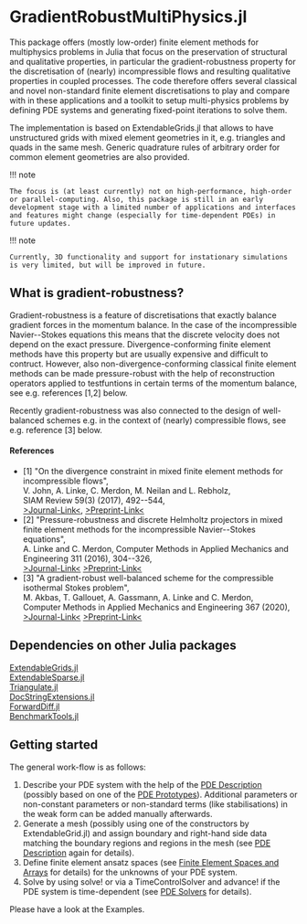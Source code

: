 # GradientRobustMultiPhysics.jl

This package offers (mostly low-order) finite element methods for multiphysics problems in Julia that focus on the preservation of structural and qualitative properties, in particular the gradient-robustness property for the discretisation of (nearly) incompressible flows and resulting qualitative properties in coupled processes. The code therefore offers several classical and novel non-standard finite element discretisations to play and compare with in these applications and a toolkit to setup multi-physics problems by defining PDE systems and generating fixed-point iterations to solve them.

The implementation is based on ExtendableGrids.jl that allows to have unstructured grids with mixed element geometries in it, e.g. triangles and quads in the same mesh. Generic quadrature rules of arbitrary order for common element geometries are also provided.

!!! note

    The focus is (at least currently) not on high-performance, high-order or parallel-computing. Also, this package is still in an early development stage with a limited number of applications and interfaces and features might change (especially for time-dependent PDEs) in future updates.


!!! note

    Currently, 3D functionality and support for instationary simulations is very limited, but will be improved in future.
    

## What is gradient-robustness?

Gradient-robustness is a feature of discretisations that exactly balance gradient forces in the momentum balance. In the case of the incompressible Navier--Stokes equations this means that the discrete velocity does not depend on the exact pressure. Divergence-conforming finite element methods have this property but are usually expensive and difficult to contruct. However, also non-divergence-conforming classical finite element methods can be made pressure-robust with the help of reconstruction operators applied to testfuntions in certain terms of the momentum balance, see e.g. references [1,2] below.

Recently gradient-robustness was also connected to the design of well-balanced schemes e.g. in the context of (nearly) compressible flows, see e.g. reference [3] below.

#### References

- [1]   "On the divergence constraint in mixed finite element methods for incompressible flows",\
        V. John, A. Linke, C. Merdon, M. Neilan and L. Rebholz,\
        SIAM Review 59(3) (2017), 492--544,\
        [>Journal-Link<](https://doi.org/10.1137/15M1047696),
        [>Preprint-Link<](http://www.wias-berlin.de/publications/wias-publ/run.jsp?template=abstract&type=Preprint&year=2015&number=2177)
- [2]   "Pressure-robustness and discrete Helmholtz projectors in mixed finite element methods for the incompressible Navier--Stokes equations",\
        A. Linke and C. Merdon,
        Computer Methods in Applied Mechanics and Engineering 311 (2016), 304--326,\
        [>Journal-Link<](http://dx.doi.org/10.1016/j.cma.2016.08.018)
        [>Preprint-Link<](http://www.wias-berlin.de/publications/wias-publ/run.jsp?template=abstract&type=Preprint&year=2016&number=2250)
- [3]   "A gradient-robust well-balanced scheme for the compressible isothermal Stokes problem",\
        M. Akbas, T. Gallouet, A. Gassmann, A. Linke and C. Merdon,\
        Computer Methods in Applied Mechanics and Engineering 367 (2020),\
        [>Journal-Link<](https://doi.org/10.1016/j.cma.2020.113069)
        [>Preprint-Link<](https://arxiv.org/abs/1911.01295)


## Dependencies on other Julia packages

[ExtendableGrids.jl](https://github.com/j-fu/ExtendableGrids.jl)\
[ExtendableSparse.jl](https://github.com/j-fu/ExtendableSparse.jl)\
[Triangulate.jl](https://github.com/JuliaGeometry/Triangulate.jl)\
[DocStringExtensions.jl](https://github.com/JuliaDocs/DocStringExtensions.jl)\
[ForwardDiff.jl](https://github.com/JuliaDiff/ForwardDiff.jl)\
[BenchmarkTools.jl](https://github.com/JuliaCI/BenchmarkTools.jl)



## Getting started

The general work-flow is as follows:

1. Describe your PDE system with the help of the [PDE Description](@ref) (possibly based on one of the [PDE Prototypes](@ref)). Additional parameters or non-constant parameters or non-standard terms (like stabilisations) in the weak form can be added manually afterwards.
2. Generate a mesh (possibly using one of the constructors by ExtendableGrid.jl) and assign boundary and right-hand side data matching the boundary regions and regions in the mesh (see [PDE Description](@ref) again for details).
3. Define finite element ansatz spaces (see [Finite Element Spaces and Arrays](@ref) for details) for the unknowns of your PDE system.
4. Solve by using solve! or via a TimeControlSolver and advance! if the PDE system is time-dependent (see [PDE Solvers](@ref) for details).

Please have a look at the Examples.

